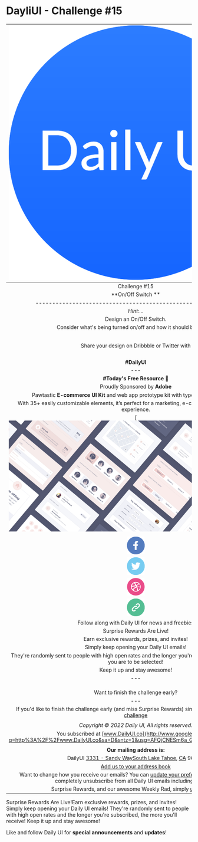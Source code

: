 # DayliUI - Challenge #15

| ![img](Images/IconDailyUI.png) |
| :----------------------------------------------------------: |
| Challenge #15                                                |
| **On/Off Switch   **                                         |
| ------------------------------------------------------------ | 
|*Hint:*...                                                    |
| Design an On/Off Switch.                                     |
| Consider what's being turned on/off and how it should be done.*  |
| |
| <br>                                                       |
| Share your design on Dribbble or Twitter with    <br>      |
| |
| <br> **#DailyUI** <br> |
| --- |
| **#Today's Free Resource 🌟** |
| Proudly Sponsored by **Adobe**  |
| Pawtastic **E-commerce UI Kit** and web app prototype kit with typography and colors. |
| With 35+ easily customizable elements, it’s perfect for a marketing, e-commerce, and dashboard experience. |
| [![img](Images/MultiplePost.png)  |
| |
| ![img](Images/IconFacebook.png)  |
| ![img](Images/IconTwitter.png) |
| ![img](Images/Icondribbble.png) |
| ![img](Images/IconDailyUIShare.png) |
| Follow along with Daily UI for news and freebies |
| Surprise Rewards Are Live! |
| Earn exclusive rewards, prizes, and invites!   |
| Simply keep opening your Daily UI emails!   |
| They're randomly sent to people with high open rates and the longer you're subscribed, the more likely you are to be selected!  |
| Keep it up and stay awesome! |
|  ---                                                            |
| <br> Want to finish the challenge early?   <br> |
|  ---                                                            |
| If you'd like to finish the challenge early (and miss Surprise Rewards) simply click below to [quit the challenge](https://www.google.com/url?q=https%3A%2F%2Fdailyui.us11.list-manage.com%2Fautomation%2Fremove%3Fuid%3D4f673bd669d38ddb22ebef774%26cid%3Da95ef3f617%26eid%3D96edc24e23&sa=D&sntz=1&usg=AFQjCNHguyKTuhREWmQM-aLkdrkIYIvOFw) |
| |
| *Copyright © 2022 Daily UI, All rights reserved.*  |
| You subscribed at [www.DailyUI.co](http://www.google.com/url?q=http%3A%2F%2Fwww.DailyUI.co&sa=D&sntz=1&usg=AFQjCNESm6a_Geke1p6YRhg6XXXDXz4okg) |
| |
| **Our mailing address is:** |
| DailyUI [3331 - Sandy Way](https://www.google.com/maps/search/3331+Sandy+Way+South+Lake+Tahoe+,++CA?entry=gmail&source=g)[South Lake Tahoe](https://www.google.com/maps/search/3331+Sandy+Way+South+Lake+Tahoe+,++CA?entry=gmail&source=g), [CA](https://www.google.com/maps/search/3331+Sandy+Way+South+Lake+Tahoe+,++CA?entry=gmail&source=g) 96510 |
| [Add us to your address book](https://www.google.com/url?q=https%3A%2F%2Fdailyui.us11.list-manage.com%2Fvcard%3Fu%3D4f673bd669d38ddb22ebef774%26id%3D0ac3a8df35&sa=D&sntz=1&usg=AFQjCNGrk8FhQJTaY3txBssTEk1CrxPRjw)  |
| Want to change how you receive our emails? You can [update your preferences](https://www.google.com/url?q=https%3A%2F%2Fdailyui.us11.list-manage.com%2Fprofile%3Fu%3D4f673bd669d38ddb22ebef774%26id%3D0ac3a8df35%26e%3D96edc24e23%26c%3De9ddced28f&sa=D&sntz=1&usg=AFQjCNHSaf-V1Q43WbxxIjyACEgJ3acI8Q) or if you'd like to completely unsubscribe from all Daily UI emails including Prompts[, ](https://www.google.com/maps/search/3331+Sandy+Way+South+Lake+Tahoe+,++CA?entry=gmail&source=g) |
| Surprise Rewards, and our awesome Weekly Rad, simply [unsubscribe](https://www.google.com/url?q=https%3A%2F%2Fdailyui.us11.list-manage.com%2Funsubscribe%3Fu%3D4f673bd669d38ddb22ebef774%26id%3D0ac3a8df35%26e%3D96edc24e23%26c%3De9ddced28f&sa=D&sntz=1&usg=AFQjCNEThRKHAccm7rOTYUAK7EP4f9cqkA) |








Surprise Rewards Are Live!Earn exclusive rewards, prizes, and invites! Simply keep opening your Daily UI emails! They're randomly sent to people with high open rates and the longer you're subscribed, the more you'll receive! Keep it up and stay awesome!

Like and follow Daily UI for **special announcements** and **updates**!
